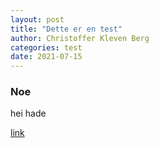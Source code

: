 ```yaml
---
layout: post
title: "Dette er en test"
author: Christoffer Kleven Berg
categories: test
date: 2021-07-15
---
```


### Noe

hei hade

[link](#noe)
